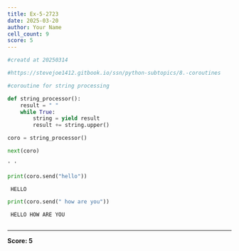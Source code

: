 ```yaml
---
title: Ex-5-2723
date: 2025-03-20
author: Your Name
cell_count: 9
score: 5
---
```


```python
#creatd at 20250314
```


```python
#https://stevejoe1412.gitbook.io/ssn/python-subtopics/8.-coroutines
```


```python
#coroutine for string processing
```


```python
def string_processor():
    result = " "
    while True:
        string = yield result
        result += string.upper()
```


```python
coro = string_processor()
```


```python
next(coro)
```




    ' '




```python
print(coro.send("hello"))
```

     HELLO



```python
print(coro.send(" how are you"))
```

     HELLO HOW ARE YOU



```python

```


---
**Score: 5**